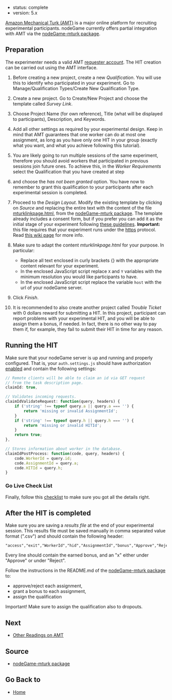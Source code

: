 - status: complete
- version: 5.x

[Amazon Mechanical Turk (AMT)](http://mturk.com) is a major online
platform for recruiting experimental participants. nodeGame currently
offers partial integration with AMT via the [nodeGame-mturk
package](https://github.com/nodeGame/nodegame-mturk).


## Preparation

The experimenter needs a valid AMT
[requester account](https://requester.mturk.com/). The HIT creation
can be carried out using the AMT interface.

1. Before creating a new project, create a new _Qualification_. You
will use this to identify who participated in your experiment. Go to
Manage/Qualification Types/Create New Qualification Type.

2. Create a new project. Go to Create/New Project and choose the
template called _Survey Link_.

3. Choose Project Name (for own reference), Title (what will be
displayed to participants), Description, and Keywords.

4. Add all other settings as required by your experimental
design. Keep in mind that AMT guarantees that one worker can do at
most one assignment, as long as you have only one HIT in your group
(exactly what you want, and what you achieve following this tutorial).

5. You are likely going to run multiple sessions of the same
experiment, therefore you should avoid workers that participated
in previous sessions join future ones. To achieve this, in the _Worker
Requirements_ select the Qualification that you have created at step
1. and choose the _has not been granted_ option. You have now to
remember to grant this qualification to your participants after each
experimental session is completed.

6. Proceed to the _Design Layout_. Modify the existing template by
clicking on _Source_ and replacing the entire text with the content of
the file
[mturklinkpage.html](https://github.com/nodeGame/nodegame-mturk/blob/master/public/mturklinkpage.html),
from the [nodeGame-mturk
package](https://github.com/nodeGame/nodegame-mturk). The template
already includes a consent form, but if you prefer you can add it
as the initial stage of your experiment following [these
guidelines](Consent-Form-v5). **Important:** this file requires that your experiment runs under the [https](https://en.wikipedia.org/wiki/HTTPS) protocol. Read [this wiki page](HTTPS) for more info.

7. Make sure to adapt the content _mturklinkpage.html_ for your
purpose. In particular:
   - Replace all text enclosed in curly brackets {} with the
   appropriate content relevant for your experiment.
   - In the enclosed JavaScript script replace `X` and `Y` variables with
     the minimum resolution you would like participants to have.
   - In the enclosed JavaScript script replace the variable `host`
     with the url of your nodeGame server.

8. Click _Finish_.

9. It is recommended to also create another project called _Trouble
Ticket_ with 0 dollars reward for submitting a HIT. In this project,
participant can report problems with your experimental HIT, and you
will be able to assign them a bonus, if needed. In fact,
there is no other way to pay them if, for example, they fail to submit
their HIT in time for any reason.


## Running the HIT

Make sure that your nodeGame server is up and running and properly
configured. That is, your `auth.settings.js` should have authorization
[enabled](Authorization-Rules-v5) and contain the following settings:

```javascript
// Remote clients will be able to claim an id via GET request
// from the task description page.
claimId: true,

// Validates incoming requests.
claimIdValidateRequest: function(query, headers) {
    if ('string' !== typeof query.a || query.a === '') {
        return 'missing or invalid AssignmentId';
    }
    if ('string' !== typeof query.h || query.h === '') {
        return 'missing or invalid HITId';
    }
    return true;
},

// Stores information about worker in the database.
claimIdPostProcess: function(code, query, headers) {
    code.WorkerId = query.id;
    code.AssignmentId = query.a;
    code.HITId = query.h;
}
```


### Go Live Check List

Finally, follow this [checklist](Go-Live-v5) to make sure you got all the
details right.

## After the HIT is completed

Make sure you are saving a _results file_ at the end of your
experimental session. This results file must be saved manually in
comma separated value format (".csv") and should contain the following
header:

```
"access","exit","WorkerId","hid","AssignmentId","bonus","Approve","Reject"
```

Every line should contain the earned bonus, and an "x" either under
"Approve" or under "Reject".

Follow the instructions in the README.md of the
[nodeGame-mturk package](https://github.com/nodeGame/nodegame-mturk)
to:

- approve/reject each assignment,
- grant a bonus to each assignment,
- assign the qualification

Important! Make sure to assign the qualification also to dropouts.

## Next

* [Other Readings on AMT](https://github.com/nodeGame/nodegame/wiki/AMT)

## Source

* [nodeGame-mturk package](https://github.com/nodeGame/nodegame-mturk)

## Go Back to

* [Home](Home)
